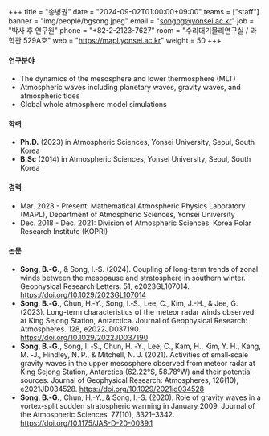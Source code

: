 +++
title  = "송병권" 
date   = "2024-09-02T01:00:00+09:00"
teams  = ["staff"]
banner = "img/people/bgsong.jpeg"
email  = "songbg@yonsei.ac.kr"
job    = "박사 후 연구원"
phone  = "+82-2-2123-7627"
room   = "수리대기물리연구실 / 과학관 529A호"
web    = "https://mapl.yonsei.ac.kr"
weight = 50
+++

#### 연구분야
+ The dynamics of the mesosphere and lower thermosphere (MLT)
+ Atmospheric waves including planetary waves, gravity waves, and atmospheric tides
+ Global whole atmosphere model simulations
  
#### 학력
+ **Ph.D.** (2023) in Atmospheric Sciences, Yonsei University, Seoul, South Korea
+ **B.Sc** (2014) in Atmospheric Sciences, Yonsei University, Seoul, South Korea

#### 경력
+ Mar. 2023 - Present: Mathematical Atmospheric Physics Laboratory (MAPL), Department of Atmospheric Sciences, Yonsei University
+ Dec. 2018 - Dec. 2021: Division of Atmospheric Sciences, Korea Polar Research Institute (KOPRI)

#### 논문
+ **Song, B.‐G.**, & Song, I.‐S. (2024). Coupling of long-term trends of zonal winds between the mesopause and stratosphere in southern winter. Geophysical Research Letters. 51, e2023GL107014. https://doi.org/10.1029/2023GL107014
+ **Song, B.‐G.**, Chun, H.‐Y., Song, I.‐S., Lee, C., Kim, J.-H., & Jee, G. (2023). Long-term characteristics of the meteor radar winds observed at King Sejong Station, Antarctica. Journal of Geophysical Research: Atmospheres. 128, e2022JD037190. https://doi.org/10.1029/2022JD037190
+ **Song, B.‐G.**, Song, I. ‐S., Chun, H. ‐Y., Lee, C., Kam, H., Kim, Y. H., Kang, M. ‐J., Hindley, N. P., & Mitchell, N. J. (2021). Activities of small‐scale gravity waves in the upper mesosphere observed from meteor radar at King Sejong Station, Antarctica (62.22°S, 58.78°W) and their potential sources. Journal of Geophysical Research: Atmospheres, 126(10), e2021JD034528. https://doi.org/10.1029/2021jd034528
+ **Song, B.‐G.**, Chun, H.-Y., & Song, I.-S. (2020). Role of gravity waves in a vortex-split sudden stratospheric warming in January 2009. Journal of the Atmospheric Sciences, 77(10), 3321–3342. https://doi.org/10.1175/JAS-D-20-0039.1